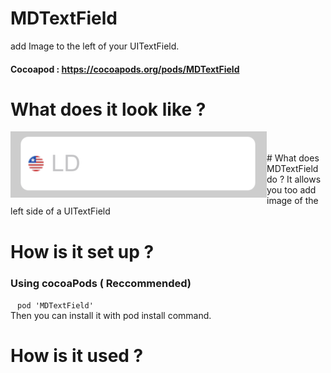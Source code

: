 # MDTextField
 add Image to the left of your UITextField.
 #### Cocoapod : https://cocoapods.org/pods/MDTextField

# What does it look like ? 
<p>
<img  align="left" src="assets/MDTextFieldLeftViewImage.jpeg">
</p>
<br />
<br />
# What does MDTextField do ?
It allows you too add image of the left side of a UITextField

# How is it set up ?
### Using cocoaPods ( Reccommended)
` ` ` pod 'MDTextField' 
` ` ` <br />
Then you can install it with pod install command.

# How is it used ?


